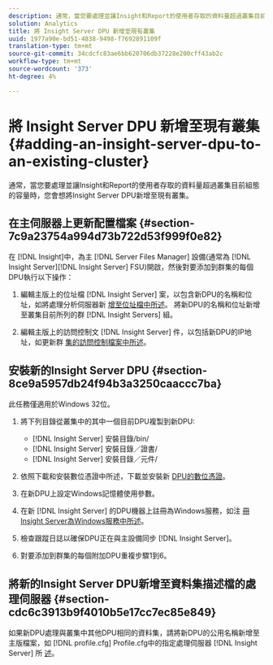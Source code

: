```yaml
---
description: 通常，當您要處理並讓Insight和Report的使用者存取的資料量超過叢集目前組態的容量時，您會想將Insight Server DPU新增至現有叢集。
solution: Analytics
title: 將 Insight Server DPU 新增至現有叢集
uuid: 1977a90e-bd51-4838-9498-f7692891109f
translation-type: tm+mt
source-git-commit: 34cdcfc83ae6bb620706db37228e200cff43ab2c
workflow-type: tm+mt
source-wordcount: '373'
ht-degree: 4%

---
```



# 將 Insight Server DPU 新增至現有叢集{#adding-an-insight-server-dpu-to-an-existing-cluster}

通常，當您要處理並讓Insight和Report的使用者存取的資料量超過叢集目前組態的容量時，您會想將Insight Server DPU新增至現有叢集。

## 在主伺服器上更新配置檔案 {#section-7c9a23754a994d73b722d53f999f0e82}

在 [!DNL Insight]中，為主 [!DNL Server Files Manager] 設備(通常為 [!DNL Insight Server][!DNL Insight Server] FSU)開啟，然後對要添加到群集的每個DPU執行以下操作：

1. 編輯主版上的位址檔 [!DNL Insight Server] 案，以包含新DPU的名稱和位址，如將處理分析伺服器新 [增至位址檔中所述](../../../../../home/c-inst-svr/c-install-ins-svr/c-ins-svr-clstrs/c-inst-ins-svr-clstr/c-inst-proc-clstr/c-config-mstr-ins-svr-clstr.md#section-2fe5298180164e8dbaa59ea6b6ff682d)。 將新DPU的名稱和位址新增至叢集目前所列的群 [!DNL Insight Servers] 組。

1. 編輯主版上的訪問控制文 [!DNL Insight Server] 件，以包括新DPU的IP地址，如更新群 [集的訪問控制檔案中所述](../../../../../home/c-inst-svr/c-install-ins-svr/c-ins-svr-clstrs/c-inst-ins-svr-clstr/c-inst-proc-clstr/c-config-mstr-ins-svr-clstr.md#section-fce1367d92a445168c35e9ca506e7d6b)。

## 安裝新的Insight Server DPU {#section-8ce9a5957db24f94b3a3250caaccc7ba}

此任務僅適用於Windows 32位。

1. 將下列目錄從叢集中的其中一個目前DPU複製到新DPU:

   * [!DNL Insight Server] 安裝目錄/bin/
   * [!DNL Insight Server] 安裝目錄／證書/
   * [!DNL Insight Server] 安裝目錄／元件/

1. 依照下載和安裝數位憑證中所述，下載並安裝新 [DPU的數位憑證](../../../../../home/c-inst-svr/c-install-ins-svr/t-install-proc-inst-svr-dpu/c-dnld-dgtl-cert/c-dnld-dgtl-cert.md#concept-4f79c240492f4e52b6375b4b3bbefa17)。
1. 在新DPU上設定Windows記憶體使用參數。
1. 在新 [!DNL Insight Server] 的DPU機器上註冊為Windows服務，如注 [冊Insight Server為Windows服務中所述](../../../../../home/c-inst-svr/c-install-ins-svr/t-install-proc-inst-svr-dpu/c-reg-wdws-svc.md#concept-f2c7aa891d544a2595aa01d0d796a540)。

1. 檢查跟蹤日誌以確保DPU正在與主設備同步 [!DNL Insight Server]。
1. 對要添加到群集的每個附加DPU重複步驟1到6。

## 將新的Insight Server DPU新增至資料集描述檔的處理伺服器 {#section-cdc6c3913b9f4010b5e17cc7ec85e849}

如果新DPU處理與叢集中其他DPU相同的資料集，請將新DPU的公用名稱新增至主版檔案，如 [!DNL profile.cfg] Profile.cfg中的指定處理伺服器 [!DNL Insight Server] 所 [述](../../../../../home/c-inst-svr/c-install-ins-svr/c-ins-svr-clstrs/c-inst-ins-svr-clstr/c-inst-proc-clstr/c-config-prof-run-clstr.md#section-99664e072c21462f91fbafb6d893fcf9)。
